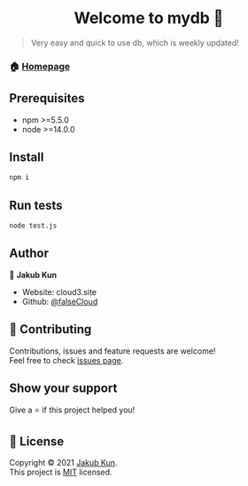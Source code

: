 <h1 align="center">Welcome to mydb 👋</h1>

> Very easy and quick to use db, which is weekly updated!

### 🏠 [Homepage](https://github.com/falseCloud/mydb)

## Prerequisites

- npm >=5.5.0
- node >=14.0.0

## Install

```sh
npm i
```

## Run tests

```sh
node test.js
```

## Author

👤 **Jakub Kun**

* Website: cloud3.site
* Github: [@falseCloud](https://github.com/falseCloud)

## 🤝 Contributing

Contributions, issues and feature requests are welcome!<br />Feel free to check [issues page](https://github.com/falseCloud/mydb/issues).

## Show your support

Give a ⭐️ if this project helped you!

## 📝 License

Copyright © 2021 [Jakub Kun](https://github.com/falseCloud).<br />
This project is [MIT](https://cloud3.site/) licensed.
